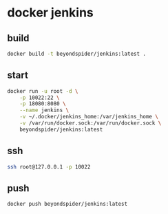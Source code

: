 # docker jenkins

## build
```bash
docker build -t beyondspider/jenkins:latest .
```

## start
```bash
docker run -u root -d \
    -p 10022:22 \
    -p 18080:8080 \
    --name jenkins \
    -v ~/.docker/jenkins_home:/var/jenkins_home \
    -v /var/run/docker.sock:/var/run/docker.sock \
    beyondspider/jenkins:latest
```

## ssh
```bash
ssh root@127.0.0.1 -p 10022
```

## push
```bash
docker push beyondspider/jenkins:latest
```
